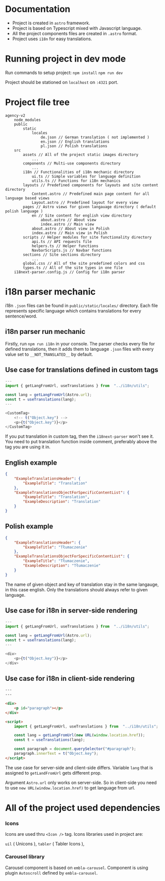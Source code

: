 
# Documentation
- Project is created in `astro` framework.
- Project is based on Typescript mixed with Javascript language.
- All the project components files are created in `.astro` format.
- Project uses `i18n` for easy translations.

# Running project in dev mode
Run commands to setup project:
`npm install`
`npm run dev`

Project should be stationed on `localhost` on `:4321` port.

# Project file tree
```
agency-v2
	node_modules
	public
		static
			locales
				de.json // German translation ( not implemented )
				en.json // English translations
				pl.json // Polish translations
	src
		assets // All of the project static images directory
			...
		components // Multi-use components directory
			... 
		i18n // Functionalities of i18n mechanic directory
			ui.ts // Simple variables for language definition
			utils.ts // Functions for i18n mechanics
		layouts // Predefined components for layouts and site content directory
			Content.astro // Predefined main page content for all language based views
			Layout.astro // Predefined layout for every view
		pages // Astro views for given langauage directory ( default polish language )
			en // Site content for english view directory
				about.astro // About view
				index.astro // Main view
			about.astro // About view in Polish
			index.astro // Main view in Polish
		scripts // Helper modules for site functionality directory
			api.ts // API requests file
			helpers.ts // Helper functions
			NavbarScripts.js // Navbar functions
		sections // Site sections directory
			...
		global.css // All of the site predefined colors and css
		types.ts // All of the site types in one file
	i18next-parser.config.js // Config for i18n parser
```
# i18n parser mechanic
i18n `.json` files can be found in `public/static/locales/` directory.
Each file represents specific language which contains translations for every sentence/word.
## i18n parser run mechanic
Firstly, run `npm run i18n` in your console.
The parser checks every file for defined translations, then it adds them to language `.json` files with every value  set to `__NOT_TRANSLATED__` by default.

## Use case for translations defined in custom tags

```ts
---
import { getLangFromUrl, useTranslations } from  "../i18n/utils";

const lang = getLangFromUrl(Astro.url);
const t = useTranslations(lang);
---

<CustomTag>
	<!-- t("Object.key") -->
	<p>{t("Object.key")}</p>
</CustomTag>
```
If you put translation in custom tag, then the `i18next-parser` won't see it. You need to put translation function inside comment, preferably above the tag you are using it in.

## English example

```json
{
	"ExampleTranslationsHeader": {
		"ExampleTitle": "Translation"
	},
	"ExampleTranslationsObjectForSpecificContentList": {
		"ExampleTitle": "Translation",
		"ExampleDescription": "Translation"
	}
}
```

## Polish example

```json
{
	"ExampleTranslationsHeader": {
		"ExampleTitle": "Tłumaczenie"
	},
	"ExampleTranslationsObjectForSpecificContentList": {
		"ExampleTitle": "Tłumaczenie",
		"ExampleDescription": "Tłumaczenie"
	}
}
```
The name of given object and key of translation stay in the same langauge, in this case english.
Only the translations should always refer to given language.

## Use case for i18n in server-side rendering

```ts
---
import { getLangFromUrl, useTranslations } from  "../i18n/utils";

const lang = getLangFromUrl(Astro.url);
const t = useTranslations(lang);
---

<div>
	<p>{t("Object.key")}</p>
</div>
```

## Use case for i18n in client-side rendering

```html
---
---

<div>
	<p id="paragraph"></p>
</div>

<script>
	import { getLangFromUrl, useTranslations } from  "../i18n/utils";

	const lang = getLangFromUrl(new URL(window.location.href));
	const t = useTranslations(lang);

	const paragraph = document.querySelector("#paragraph");
	paragraph.innerText = t("Object.key");
</script>
```

The use case for server-side and client-side differs.
Variable `lang` that is assigned to `getLandFromUrl` gets different prop.

Argument `Astro.url` only works on server-side.
So in client-side you need to use `new URL(window.location.href)` to get language from url.

# All of the project used dependencies

### Icons
Icons are used thru `<Icon />` tag.
Icons libraries used in project are: 

`uil` ( Unicons ), 
`tabler` ( Tabler Icons ),

### Carousel library

Carousel component is based on `embla-carousel`.
Component is using plugin `Autoscroll` defined by `embla-carousel`.

